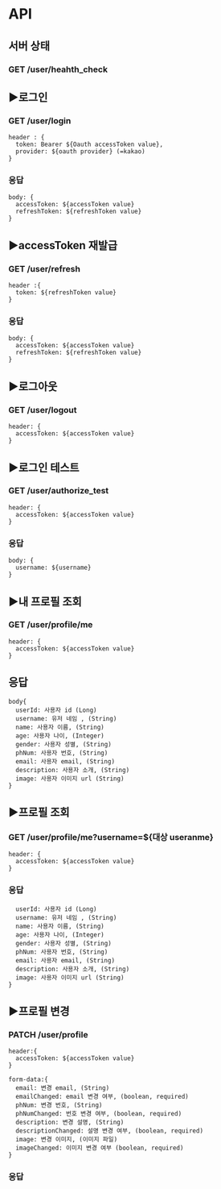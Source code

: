 
# API 

## 서버 상태 
### GET /user/heahth_check


## ▶로그인
### GET /user/login
```
header : {  
  token: Bearer ${Oauth accessToken value},
  provider: ${oauth provider} (=kakao)     
}      
```

### 응답
```
body: {  
  accessToken: ${accessToken value}
  refreshToken: ${refreshToken value}
}
```


## ▶accessToken 재발급 
### GET /user/refresh
```
header :{
  token: ${refreshToken value}
}
```

### 응답
```
body: {  
  accessToken: ${accessToken value}
  refreshToken: ${refreshToken value}
}
```


## ▶로그아웃
### GET /user/logout
```
header: {
  accessToken: ${accessToken value}
}
```


## ▶로그인 테스트 
### GET /user/authorize_test
```
header: {
  accessToken: ${accessToken value}
}
```

### 응답
```
body: {  
  username: ${username}
}
```


## ▶내 프로필 조회
### GET /user/profile/me
```
header: {
  accessToken: ${accessToken value}
}
```

## 응답
```
body{
  userId: 사용자 id (Long)
  username: 유저 네임 , (String)
  name: 사용자 이름, (String)
  age: 사용자 나이, (Integer)
  gender: 사용자 성별, (String)
  phNum: 사용자 번호, (String)
  email: 사용자 email, (String)
  description: 사용자 소개, (String)
  image: 사용자 이미지 url (String)
}
```


## ▶프로필 조회
### GET /user/profile/me?username=${대상 useranme}
```
header: {
  accessToken: ${accessToken value}
}
```

### 응답
```
  userId: 사용자 id (Long)
  username: 유저 네임 , (String)
  name: 사용자 이름, (String)
  age: 사용자 나이, (Integer)
  gender: 사용자 성별, (String)
  phNum: 사용자 번호, (String)
  email: 사용자 email, (String)
  description: 사용자 소개, (String)
  image: 사용자 이미지 url (String)
}
```


## ▶프로필 변경
### PATCH /user/profile
```
header:{
  accessToken: ${accessToken value}
}

form-data:{
  email: 변경 email, (String)
  emailChanged: email 변경 여부, (boolean, required) 
  phNum: 변경 번호, (String)
  phNumChanged: 번호 변경 여부, (boolean, required)
  description: 변경 설명, (String)
  descriptionChanged: 설명 변경 여부, (boolean, required)
  image: 변경 이미지, (이미지 파일)
  imageChanged: 이미지 변경 여부 (boolean, required)
}
```

### 응답
